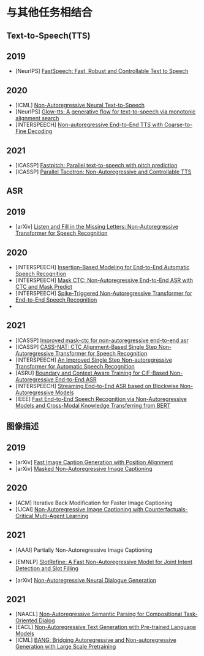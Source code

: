 # 与其他任务相结合
## Text-to-Speech(TTS)
## 2019
- [NeurIPS] [FastSpeech: Fast, Robust and Controllable Text to Speech](https://arxiv.org/pdf/1905.09263.pdf)
  
## 2020
- [ICML] [Non-Autoregressive Neural Text-to-Speech](https://arxiv.org/abs/1905.08459)
- [NeurIPS] [Glow-tts: A generative flow for text-to-speech via monotonic alignment search](https://arxiv.org/pdf/2005.11129.pdf)
- [INTERSPEECH] [Non-autoregressive End-to-End TTS with Coarse-to-Fine Decoding](http://www.speakit.cn/file/Non-autoregressive%20End-to-End%20TTS%20with%20Coarse-to-Fine%20Decoding.pdf)
  

## 2021
- [ICASSP] [Fastpitch: Parallel text-to-speech with pitch prediction](https://arxiv.org/pdf/2006.06873.pdf)
- [ICASSP] [Parallel Tacotron: Non-Autoregressive and Controllable TTS](https://arxiv.org/pdf/2010.11439.pdf)

## ASR
## 2019
- [arXiv] [Listen and Fill in the Missing Letters: Non-Autoregressive Transformer for Speech Recognition](https://arxiv.org/pdf/1911.04908.pdf)

## 2020
- [INTERSPEECH] [Insertion-Based Modeling for End-to-End Automatic Speech Recognition](https://arxiv.org/pdf/2005.13211.pdf)
- [INTERSPEECH] [Mask CTC: Non-Autoregressive End-to-End ASR with CTC and Mask Predict](https://arxiv.org/pdf/2005.08700.pdf)
- [INTERSPEECH] [Spike-Triggered Non-Autoregressive Transformer for End-to-End Speech Recognition](https://arxiv.org/pdf/2005.07903.pdf)
- 

## 2021
- [ICASSP] [Improved mask-ctc for non-autoregressive end-to-end asr](https://arxiv.org/pdf/2010.13270.pdf)
- [ICASSP] [CASS-NAT: CTC Alignment-Based Single Step Non-Autoregressive Transformer for Speech Recognition](https://arxiv.org/pdf/2010.14725.pdf)
- [INTERSPEECH] [An Improved Single Step Non-autoregressive Transformer for Automatic Speech Recognition](https://arxiv.org/pdf/2106.09885.pdf)
- [ASRU] [Boundary and Context Aware Training for CIF-Based Non-Autoregressive End-to-End ASR](https://arxiv.org/pdf/2104.04702.pdf)
- [INTERSPEECH] [Streaming End-to-End ASR based on Blockwise Non-Autoregressive Models](https://arxiv.org/pdf/2107.09428.pdf)
- [IEEE] [Fast End-to-End Speech Recognition via Non-Autoregressive Models and Cross-Modal Knowledge Transferring from BERT](https://arxiv.org/pdf/2102.07594.pdf)

## 图像描述
## 2019
- [arXiv] [Fast Image Caption Generation with Position Alignment](https://arxiv.org/pdf/1912.06365.pdf)
- [arXiv] [Masked Non-Autoregressive Image Captioning](https://arxiv.org/pdf/1906.00717.pdf)

## 2020
- [ACM] Iterative Back Modification for Faster Image Captioning
- [IJCAI] [Non-Autoregressive Image Captioning with Counterfactuals-Critical Multi-Agent Learning](https://arxiv.org/pdf/2005.04690.pdf)

## 2021
- [AAAI] Partially Non-Autoregressive Image Captioning
  





- [EMNLP] [SlotRefine: A Fast Non-Autoregressive Model for Joint Intent Detection and Slot Filling](https://aclanthology.org/2020.emnlp-main.152.pdf)
- [arXiv] [Non-Autoregressive Neural Dialogue Generation](https://arxiv.org/pdf/2002.04250.pdf)

## 2021
- [NAACL] [Non-Autoregressive Semantic Parsing for Compositional Task-Oriented Dialog](https://aclanthology.org/2021.naacl-main.236.pdf)
- [EACL] [Non-Autoregressive Text Generation with Pre-trained Language Models](https://aclanthology.org/2021.eacl-main.18.pdf)
- [ICML] [BANG: Bridging Autoregressive and Non-autoregressive Generation with Large Scale Pretraining](https://arxiv.org/pdf/2012.15525.pdf)